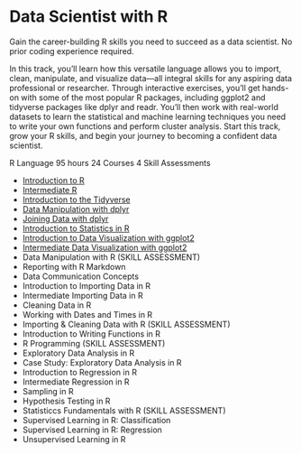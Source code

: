 # Data Scientist with R

Gain the career-building R skills you need to succeed as a data scientist. No prior coding experience required.

In this track, you’ll learn how this versatile language allows you to import, clean, manipulate, and visualize data—all integral skills for any aspiring data professional or researcher. Through interactive exercises, you’ll get hands-on with some of the most popular R packages, including ggplot2 and tidyverse packages like dplyr and readr. You’ll then work with real-world datasets to learn the statistical and machine learning techniques you need to write your own functions and perform cluster analysis. Start this track, grow your R skills, and begin your journey to becoming a confident data scientist.

R Language
95 hours
24 Courses
4 Skill Assessments

+ [Introduction to R](https://github.com/Torregu/DataCamp/tree/main/Courses/Introduction%20to%20R)
+ [Intermediate R](https://github.com/Torregu/DataCamp/tree/main/Courses/Intermediate%20R)
+ [Introduction to the Tidyverse](https://github.com/Torregu/DataCamp/tree/main/Courses/Introduction%20to%20the%20Tidyverse)
+ [Data Manipulation with dplyr](https://github.com/Torregu/DataCamp/tree/main/Courses/Data%20Manipulation%20with%20dplyr)
+ [Joining Data with dplyr](https://github.com/Torregu/DataCamp/tree/main/Courses/Joining%20Data%20with%20dplyr)
+ [Introduction to Statistics in R](https://github.com/Torregu/DataCamp/tree/main/Courses/Introduction%20to%20Statistics%20in%20R)
+ [Introduction to Data Visualization with ggplot2](https://github.com/Torregu/DataCamp/tree/main/Courses/Introduction%20to%20Data%20Visualization%20with%20ggplot2)
+ [Intermediate Data Visualization with ggplot2](https://github.com/Torregu/DataCamp/tree/main/Courses/Intermediate%20Data%20Visualization%20with%20ggplot2)
+ Data Manipulation with R (SKILL ASSESSMENT)
+ Reporting with R Markdown
+ Data Communication Concepts
+ Introduction to Importing Data in R
+ Intermediate Importing Data in R
+ Cleaning Data in R
+ Working with Dates and Times in R
+ Importing & Cleaning Data with R (SKILL ASSESSMENT)
+ Introduction to Writing Functions in R
+ R Programming (SKILL ASSESSMENT)
+ Exploratory Data Analysis in R
+ Case Study: Exploratory Data Analysis in R
+ Introduction to Regression in R
+ Intermediate Regression in R
+ Sampling in R
+ Hypothesis Testing in R
+ Statisticcs Fundamentals with R (SKILL ASSESSMENT)
+ Supervised Learning in R: Classification
+ Supervised Learning in R: Regression
+ Unsupervised Learning in R
